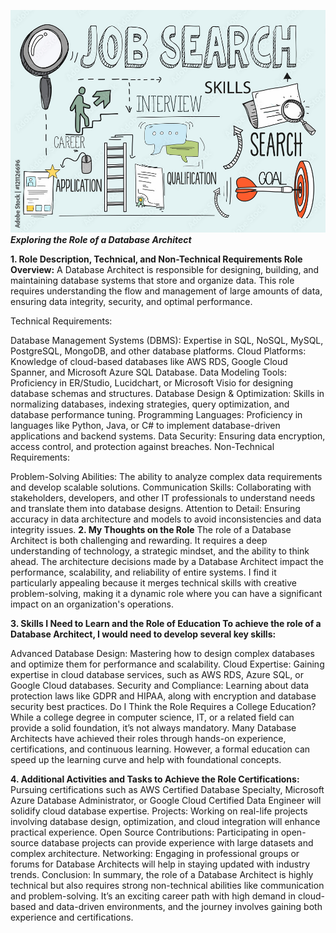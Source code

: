 ![alt text](image.png)
***Exploring the Role of a Database Architect***

**1. Role Description, Technical, and Non-Technical Requirements
Role Overview:**
A Database Architect is responsible for designing, building, and maintaining database systems that store and organize data. This role requires understanding the flow and management of large amounts of data, ensuring data integrity, security, and optimal performance.

Technical Requirements:

Database Management Systems (DBMS): Expertise in SQL, NoSQL, MySQL, PostgreSQL, MongoDB, and other database platforms.
Cloud Platforms: Knowledge of cloud-based databases like AWS RDS, Google Cloud Spanner, and Microsoft Azure SQL Database.
Data Modeling Tools: Proficiency in ER/Studio, Lucidchart, or Microsoft Visio for designing database schemas and structures.
Database Design & Optimization: Skills in normalizing databases, indexing strategies, query optimization, and database performance tuning.
Programming Languages: Proficiency in languages like Python, Java, or C# to implement database-driven applications and backend systems.
Data Security: Ensuring data encryption, access control, and protection against breaches.
Non-Technical Requirements:

Problem-Solving Abilities: The ability to analyze complex data requirements and develop scalable solutions.
Communication Skills: Collaborating with stakeholders, developers, and other IT professionals to understand needs and translate them into database designs.
Attention to Detail: Ensuring accuracy in data architecture and models to avoid inconsistencies and data integrity issues.
**2. My Thoughts on the Role**
The role of a Database Architect is both challenging and rewarding. It requires a deep understanding of technology, a strategic mindset, and the ability to think ahead. The architecture decisions made by a Database Architect impact the performance, scalability, and reliability of entire systems. I find it particularly appealing because it merges technical skills with creative problem-solving, making it a dynamic role where you can have a significant impact on an organization's operations.

**3. Skills I Need to Learn and the Role of Education
To achieve the role of a Database Architect, I would need to develop several key skills:**

Advanced Database Design: Mastering how to design complex databases and optimize them for performance and scalability.
Cloud Expertise: Gaining expertise in cloud database services, such as AWS RDS, Azure SQL, or Google Cloud databases.
Security and Compliance: Learning about data protection laws like GDPR and HIPAA, along with encryption and database security best practices.
Do I Think the Role Requires a College Education?
While a college degree in computer science, IT, or a related field can provide a solid foundation, it’s not always mandatory. Many Database Architects have achieved their roles through hands-on experience, certifications, and continuous learning. However, a formal education can speed up the learning curve and help with foundational concepts.

**4. Additional Activities and Tasks to Achieve the Role
Certifications:** Pursuing certifications such as AWS Certified Database Specialty, Microsoft Azure Database Administrator, or Google Cloud Certified Data Engineer will solidify cloud database expertise.
Projects: Working on real-life projects involving database design, optimization, and cloud integration will enhance practical experience.
Open Source Contributions: Participating in open-source database projects can provide experience with large datasets and complex architecture.
Networking: Engaging in professional groups or forums for Database Architects will help in staying updated with industry trends.
Conclusion:
In summary, the role of a Database Architect is highly technical but also requires strong non-technical abilities like communication and problem-solving. It’s an exciting career path with high demand in cloud-based and data-driven environments, and the journey involves gaining both experience and certifications.